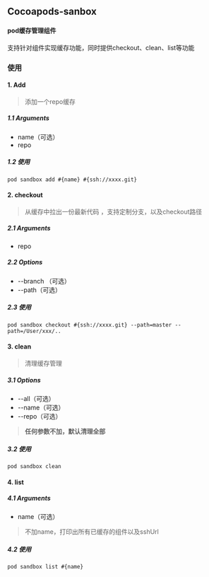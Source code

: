 ## Cocoapods-sanbox

#### pod缓存管理组件

支持针对组件实现缓存功能，同时提供checkout、clean、list等功能

### 使用

#### 1. Add

> 添加一个repo缓存

##### 1.1 Arguments

- name（可选）
- repo

##### 1.2 使用

`pod sandbox add #{name} #{ssh://xxxx.git}`

#### 2. checkout

> 从缓存中拉出一份最新代码 ，支持定制分支，以及checkout路径

##### 2.1 Arguments

- repo

##### 2.2 Options

- --branch （可选）
- --path（可选）

##### 2.3 使用

`pod sandbox checkout #{ssh://xxxx.git} --path=master --path=/User/xxx/..`

#### 3. clean

> 清理缓存管理

##### 3.1 Options

- --all（可选）
- --name（可选）
- --repo（可选）

> **任何参数不加，默认清理全部**

##### 3.2 使用

`pod sandbox clean`

#### 4. list

##### 4.1 Arguments

- name（可选）

> 不加name，打印出所有已缓存的组件以及sshUrl

##### 4.2 使用

`pod sandbox list #{name}`
